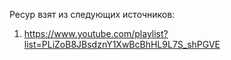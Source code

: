 Ресур взят из следующих источников: 
1. https://www.youtube.com/playlist?list=PLiZoB8JBsdznY1XwBcBhHL9L7S_shPGVE
